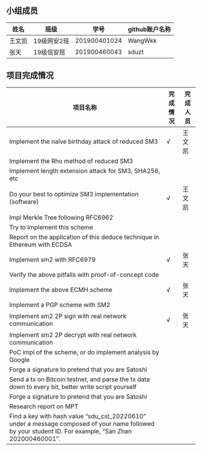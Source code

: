 ## 小组成员
|姓名|班级|学号|github账户名称|
|---|---|---|---|
|王文凯|19级网安2班|201900401024|WangWkk|
|张天|19级信安班|201900460043|sduzt|
## 项目完成情况
| 项目名称 | 完成情况 | 完成人员 |
|---|---|---|
|Implement the naïve birthday attack of reduced SM3|√|王文凯|
|Implement the Rho method of reduced SM3||
|Implement length extension attack for SM3, SHA256, etc||
|Do your best to optimize SM3 implementation (software)|√|王文凯|
|Impl Merkle Tree following RFC6962||
|Try to Implement this scheme||
|Report on the application of this deduce technique in Ethereum with ECDSA||
|Implement sm2 with RFC6979|√|张天|
|Verify the above pitfalls with proof-of-concept code||
|Implement the above ECMH scheme|√|张天|
|Implement a PGP scheme with SM2||
|Implement sm2 2P sign with real network communication|√|张天|
|Implement sm2 2P decrypt with real network communication||
|PoC impl of the scheme, or do implement analysis by Google||
|Forge a signature to pretend that you are Satoshi||
|Send a tx on Bitcoin testnet, and parse the tx data down to every bit, better write script yourself||
|Forge a signature to pretend that you are Satoshi||
|Research report on MPT||
|Find a key with hash value “sdu_cst_20220610” under a message composed of your name followed by your student ID. For example, “San Zhan 202000460001”.||
